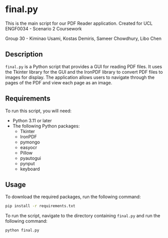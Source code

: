 # final.py

This is the main script for our PDF Reader application.
Created for UCL ENGF0034 - Scenario 2 Coursework

Group 30 - Kiminao Usami, Kostas Demiris, Sameer Chowdhury, Libo Chen 

## Description

`final.py` is a Python script that provides a GUI for reading PDF files. It uses the Tkinter library for the GUI and the IronPDF library to convert PDF files to images for display. The application allows users to navigate through the pages of the PDF and view each page as an image.

## Requirements

To run this script, you will need:

- Python 3.11 or later
- The following Python packages: 
  - Tkinter
  - IronPDF
  - pymongo
  - easyocr
  - Pillow
  - pyautogui
  - pynput
  - keyboard

## Usage

To download the required packages, run the following command:

```bash
pip install -r requirements.txt
```


To run the script, navigate to the directory containing `final.py` and run the following command:

```bash
python final.py
```
